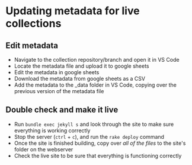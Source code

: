 # Updating metadata for live collections

## Edit metadata
- Navigate to the collection repository/branch and open it in VS Code
- Locate the metadata file and upload it to google sheets
- Edit the metadata in google sheets
- Download the metadata from google sheets as a CSV
- Add the metadata to the _data folder in VS Code, copying over the previous version of the metadata file

## Double check and make it live
- Run `bundle exec jekyll s` and look through the site to make sure everything is working correctly
- Stop the server (`ctrl` + `c`), and run the `rake deploy` command
- Once the site is finished building, copy over *all of the files* to the site's folder on the webserver
- Check the live site to be sure that everything is functioning correctly